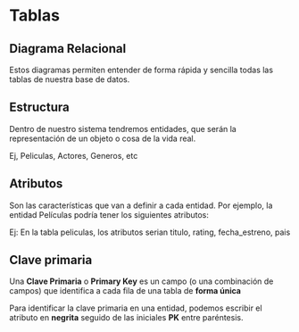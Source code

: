# Tablas

## Diagrama Relacional
Estos diagramas permiten entender de forma rápida y sencilla todas las tablas de nuestra base de datos.

## Estructura
Dentro de nuestro sistema tendremos entidades, que serán la representación de un objeto o cosa de la vida real.

Ej, Peliculas, Actores, Generos, etc


## Atributos

Son las características que van a definir a cada entidad. Por ejemplo, la entidad Películas podría tener los siguientes atributos:

Ej: En la tabla peliculas, los atributos serian titulo, rating, fecha_estreno, pais

## Clave primaria
Una **Clave Primaria** o **Primary Key** es un campo (o una combinación de campos) que identifica a cada fila de una tabla de **forma única**

Para identificar la clave primaria en una entidad, podemos escribir el atributo en **negrita** seguido de las iniciales **PK** entre paréntesis.